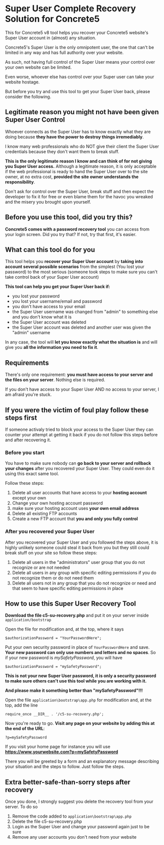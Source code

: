 # Super User Complete Recovery Solution for Concrete5

This for Concrete5 v8 tool helps you recover your Concrete5 website's Super User account in (almost) any situation.

Concrete5's Super User is the only omnipotent user, the one that can't be limited in any way and has full authority over your website.

As such, not having full control of the Super User means your control over your own website can be limited.

Even worse, whoever else has control over your Super user can take your website hostage.

But before you try and use this tool to get your Super User back, please consider the following.

## Legitimate reason you might not have been given Super User Control

Whoever connects as the Super User has to know exactly what they are doing because **they have the power to destroy things irremediably**.

I know many web professionals who do NOT give their client the Super User credentials because they don't want them to break stuff.

**This is the only legitimate reason I know and can think of for not giving you Super User access.**
Although a legitimate reason, it is only acceptable if the web professional is ready to hand the Super User over to the site owner, at no extra cost, **provided the site owner understands the responsibility**.

Don't ask for control over the Super User, break stuff and then expect the developer to fix it for free or even blame them for the havoc you wreaked and the misery you brought upon yourself.

## Before you use this tool, did you try this?

**Concrete5 comes with a password recovery tool** you can access from your login screen. Did you try that? If not, try that first, it's easier.

## What can this tool do for you

This tool helps you **recover your Super User account** by **taking into account several possible scenarios** from the simplest (You lost your password) to the most serious (someone took steps to make sure you can't take control back of your Super User account)

**This tool can help you get your Super User back if:**

- you lost your password
- you lost your username/email and password
- you don't have access to your email
- the Super User username was changed from "admin" to something else and you don't know what it is
- the Super User account was deleted
- the Super User account was deleted and another user was given the "admin" username

In any case, the tool will **let you know exactly what the situation is** and will give you **all the information you need to fix it**.

## Requirements

There's only one requirement: **you must have access to your server and the files on your server**. Nothing else is required.

If you don't have access to your Super User AND no access to your server, I am afraid you're stuck.

## If you were the victim of foul play follow these steps first

If someone activaly tried to block your access to the Super User they can counter your attempt at getting it back if you do not follow this steps before and after recovering it.

### Before you start

You have to make sure nobody can **go back to your server and rollback your changes** after you recovered your Super User. They could even do it using this exact same tool.

Follow these steps:

1. Delete all user accounts that have access to your **hosting account** except your own
2. Change your own hosting account password
3. make sure your hosting account uses **your own email address**
4. Delete all existing FTP accounts
5. Create a new FTP account that **you and only you fully control**

### After you recovered your Super User

After you recovered your Super User and you followed the steps above, it is highly unlikely someone could steal it back from you but they still could break stuff on your site so follow these steps:

1. Delete all users in the "administrators" user group that you do not recognize or are not needed
1. Delete all users in any group with specific editing permissions if you do not recognize them or do not need them
1. Delete all users not in any group that you do not recognize or need and that seem to have specific editing permissions in place

## How to use this Super User Recovery Tool

**Download the file c5-su-recovery.php** and put it on your server inside `application/bootstrap`

Open the file for modification and, at the top, where it says

    $authorizationPassword = "YourPasswordHere";

Put your own security password in place of `YourPasswordHere` and save. **Your new password can only use numbers and letters and no spaces**. So if your new password is *mySafetyPassword*, you will have

    $authorizationPassword = "mySafetyPassword";

**This is not your new Super User password, it is only a security password to make sure others can't use this tool while you are working with it.**

**And please make it something better than "mySafetyPassword"!!!**

Open the file `application\bootstrap\app.php` for modification and, at the top, add the line

    require_once __DIR__ . '/c5-su-recovery.php';

Now you're ready to go. **Visit any page on your website by adding this at the end of the URL**:

    ?p=mySafetyPassword

If you visit your home page for instance you will use **https://www.yourwebsite.com?p=mySafetyPassword**

There you will be greeted by a form and an explanatory message describing your situation and the steps to follow. Just follow the steps.

## Extra better-safe-than-sorry steps after recovery

Once you done, I strongly suggest you delete the recovery tool from your server. To do so

1. Remove the code added to `application\bootstrap\app.php`
2. Delete the file c5-su-recovery.php
3. Login as the Super User and change your password again just to be sure
4. Remove any user accounts you don't need from your website
